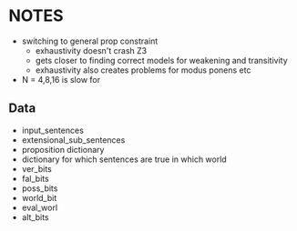 # NOTES

- switching to general prop constraint 
  - exhaustivity doesn't crash Z3
  - gets closer to finding correct models for weakening and transitivity
  - exhaustivity also creates problems for modus ponens etc
- N = 4,8,16 is slow for 

## Data

- input_sentences
- extensional_sub_sentences
- proposition dictionary
- dictionary for which sentences are true in which world 
- ver_bits
- fal_bits
- poss_bits
- world_bit
- eval_worl
- alt_bits

